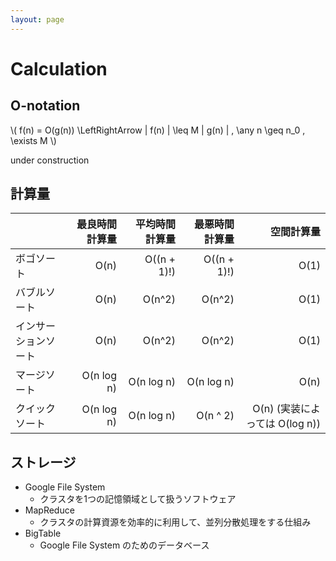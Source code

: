 ```yaml
---
layout: page
---
```


# Calculation

## O-notation

\\( f(n) = O(g(n)) \LeftRightArrow | f(n) | \leq M | g(n) | , \any n \geq n_0 , \exists M \\)

<script type="math/tex">a + b</script>

under construction

## 計算量

| | 最良時間計算量 | 平均時間計算量 | 最悪時間計算量 | 空間計算量 |
|:--|--:|--:|--:|--:|
| ボゴソート | O(n) | O((n + 1)!) | O((n + 1)!) | O(1) |
| バブルソート | O(n) | O(n^2) | O(n^2) | O(1) |
| インサーションソート | O(n) | O(n^2) | O(n^2) | O(1) |
| マージソート | O(n log n) | O(n log n) | O(n log n) | O(n) |
| クイックソート | O(n log n) | O(n log n) | O(n ^ 2) | O(n) (実装によっては O(log n)) |

## ストレージ

* Google File System
    * クラスタを1つの記憶領域として扱うソフトウェア
* MapReduce
    * クラスタの計算資源を効率的に利用して、並列分散処理をする仕組み
* BigTable
    * Google File System のためのデータベース
